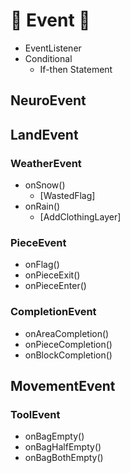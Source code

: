 # 🧠 Event 🧠

- EventListener
- Conditional
    - If-then Statement

## NeuroEvent

## LandEvent

### WeatherEvent
- onSnow()
    - [WastedFlag]
- onRain()
    - [AddClothingLayer]


### PieceEvent

- onFlag()
- onPieceExit()
- onPieceEnter()

### CompletionEvent

- onAreaCompletion()
- onPieceCompletion()
- onBlockCompletion()


## MovementEvent

### ToolEvent

- onBagEmpty()
- onBagHalfEmpty()
- onBagBothEmpty()